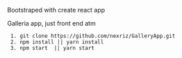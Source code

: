Bootstraped with create react app

Galleria app, just front end atm

```
 1. git clone https://github.com/nexriz/GalleryApp.git
 2. npm install || yarn install
 3. npm start  || yarn start
```
